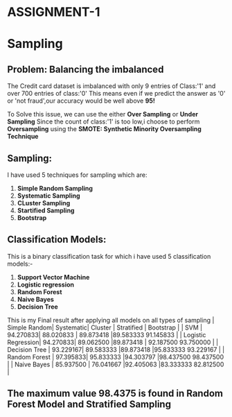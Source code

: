 # ASSIGNMENT-1
# Sampling
## Problem: Balancing the imbalanced
The Credit card dataset is imbalanced with only 9 entries of Class:'1' and
over  700 entries of class:'0'
This means even if we predict the answer as '0' or 'not fraud',our accuracy would be well 
above **95!**

To Solve this issue, we can use the either **Over Sampling** or **Under Sampling** 
Since the count of class:'1' is too low,i choose to perform  **Oversampling**
using the **SMOTE: Synthetic Minority Oversampling Technique**

## Sampling:
I have used 5 techniques for sampling which are:
1. **Simple Random Sampling**
2. **Systematic Sampling**
3. **CLuster Sampling**
4. **Startified Sampling**
5. **Bootstrap**

## Classification Models:
This is a binary classification task for which i have used 5 classification models:-
1. **Support Vector Machine**
2. **Logistic regression**
3. **Random Forest**
4. **Naive Bayes**
5. **Decision Tree**

This is my Final result after applying all models on all types of sampling
| Simple Random|   Systematic|    Cluster | Stratified  | Bootstrap |
| SVM          |             94.270833|   88.020833 | 89.873418    |89.583333  91.145833 |
| Logistic Regression|       94.270833|   89.062500  |89.873418   | 92.187500  93.750000 |
| Decision Tree   |          93.229167|   89.583333  |89.873418    |95.833333  93.229167 |
| Random Forest  |           97.395833|   95.833333  |94.303797    |98.437500  98.437500 |
| Naive Bayes  |             85.937500 |  76.041667  |92.405063    |83.333333  82.812500 |
## The maximum value 98.4375 is found in  Random Forest Model and  Stratified  Sampling





